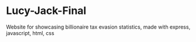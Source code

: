 # Lucy-Jack-Final
Website for showcasing billionaire tax evasion statistics, made with express, javascript, html, css
